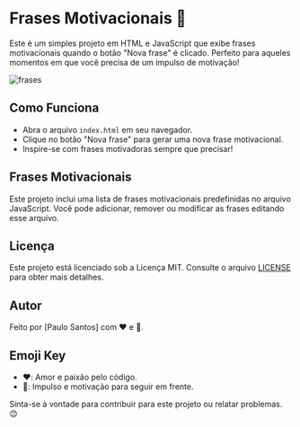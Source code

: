 # Frases Motivacionais 🚀

Este é um simples projeto em HTML e JavaScript que exibe frases motivacionais quando o botão "Nova frase" é clicado. Perfeito para aqueles momentos em que você precisa de um impulso de motivação!

![frases](https://user-images.githubusercontent.com/102436341/230488272-327c4b66-a105-4c83-b251-66b6d3774c34.png)

## Como Funciona

- Abra o arquivo `index.html` em seu navegador.
- Clique no botão "Nova frase" para gerar uma nova frase motivacional.
- Inspire-se com frases motivadoras sempre que precisar!

## Frases Motivacionais

Este projeto inclui uma lista de frases motivacionais predefinidas no arquivo JavaScript. Você pode adicionar, remover ou modificar as frases editando esse arquivo.

## Licença

Este projeto está licenciado sob a Licença MIT. Consulte o arquivo [LICENSE](MIT) para obter mais detalhes.

## Autor

Feito por [Paulo Santos] com ❤️ e 🚀.

## Emoji Key

- ❤️: Amor e paixão pelo código.
- 🚀: Impulso e motivação para seguir em frente.

Sinta-se à vontade para contribuir para este projeto ou relatar problemas. 😊
